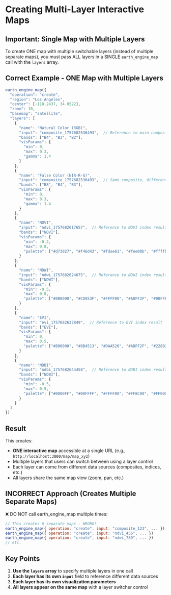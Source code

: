 # Creating Multi-Layer Interactive Maps

## Important: Single Map with Multiple Layers

To create ONE map with multiple switchable layers (instead of multiple separate maps), you must pass ALL layers in a SINGLE `earth_engine_map` call with the `layers` array.

## Correct Example - ONE Map with Multiple Layers

```javascript
earth_engine_map({
  "operation": "create",
  "region": "Los Angeles",
  "center": [-118.2437, 34.0522],
  "zoom": 10,
  "basemap": "satellite",
  "layers": [
    {
      "name": "Natural Color (RGB)",
      "input": "composite_1757682536493",  // Reference to main composite
      "bands": ["B4", "B3", "B2"],
      "visParams": {
        "min": 0,
        "max": 0.3,
        "gamma": 1.4
      }
    },
    {
      "name": "False Color (NIR-R-G)",
      "input": "composite_1757682536493",  // Same composite, different bands
      "bands": ["B8", "B4", "B3"],
      "visParams": {
        "min": 0,
        "max": 0.3,
        "gamma": 1.4
      }
    },
    {
      "name": "NDVI",
      "input": "ndvi_1757682617657",  // Reference to NDVI index result
      "bands": ["NDVI"],
      "visParams": {
        "min": -0.2,
        "max": 0.8,
        "palette": ["#d73027", "#f46d43", "#fdae61", "#fee08b", "#ffffbf", "#e6f598", "#abdda4", "#66c2a5", "#3288bd", "#5e4fa2"]
      }
    },
    {
      "name": "NDWI",
      "input": "ndwi_1757682624675",  // Reference to NDWI index result
      "bands": ["NDWI"],
      "visParams": {
        "min": -0.5,
        "max": 0.8,
        "palette": ["#8B0000", "#CD853F", "#FFFF00", "#ADFF2F", "#00FFFF", "#0000FF"]
      }
    },
    {
      "name": "EVI",
      "input": "evi_1757682632849",  // Reference to EVI index result
      "bands": ["EVI"],
      "visParams": {
        "min": 0,
        "max": 0.5,
        "palette": ["#800000", "#8B4513", "#DAA520", "#ADFF2F", "#228B22", "#006400"]
      }
    },
    {
      "name": "NDBI",
      "input": "ndbi_1757682644458",  // Reference to NDBI index result
      "bands": ["NDBI"],
      "visParams": {
        "min": -0.5,
        "max": 0.5,
        "palette": ["#0000FF", "#00FFFF", "#FFFF00", "#FF8C00", "#FF0000", "#8B0000"]
      }
    }
  ]
})
```

## Result

This creates:
- **ONE interactive map** accessible at a single URL (e.g., `http://localhost:3000/map/map_xyz`)
- Multiple layers that users can switch between using a layer control
- Each layer can come from different data sources (composites, indices, etc.)
- All layers share the same map view (zoom, pan, etc.)

## INCORRECT Approach (Creates Multiple Separate Maps)

❌ DO NOT call earth_engine_map multiple times:
```javascript
// This creates 6 separate maps - WRONG!
earth_engine_map({ operation: "create", input: "composite_123", ... })
earth_engine_map({ operation: "create", input: "ndvi_456", ... })
earth_engine_map({ operation: "create", input: "ndwi_789", ... })
// etc.
```

## Key Points

1. **Use the `layers` array** to specify multiple layers in one call
2. **Each layer has its own `input`** field to reference different data sources
3. **Each layer has its own visualization parameters** 
4. **All layers appear on the same map** with a layer switcher control